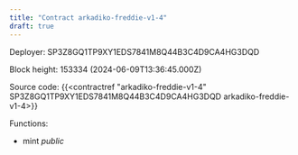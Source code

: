 ```yaml
---
title: "Contract arkadiko-freddie-v1-4"
draft: true
---
```

Deployer: SP3Z8GQ1TP9XY1EDS7841M8Q44B3C4D9CA4HG3DQD


 



Block height: 153334 (2024-06-09T13:36:45.000Z)

Source code: {{<contractref "arkadiko-freddie-v1-4" SP3Z8GQ1TP9XY1EDS7841M8Q44B3C4D9CA4HG3DQD arkadiko-freddie-v1-4>}}

Functions:

* mint _public_
